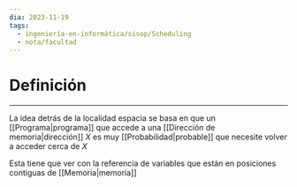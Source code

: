 ```yaml
---
dia: 2023-11-19
tags:
  - ingeniería-en-informática/sisop/Scheduling
  - nota/facultad
---
```

# Definición
---
La idea detrás de la localidad espacia se basa en que un [[Programa|programa]] que accede a una [[Dirección de memoria|dirección]] $X$ es muy [[Probabilidad|probable]] que necesite volver a acceder cerca de $X$

Esta tiene que ver con la referencia de variables que están en posiciones contiguas de [[Memoria|memoria]]